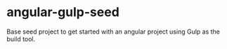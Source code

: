 angular-gulp-seed
=================

Base seed project to get started with an angular project using Gulp as the build tool.
